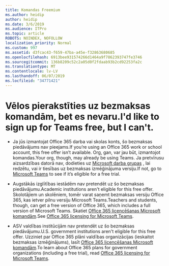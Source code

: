 ```yaml
---
title: Komandas Freemium
ms.author: heidip
author: heidip
ms.date: 3/6/2019
ms.audience: ITPro
ms.topic: article
ROBOTS: NOINDEX, NOFOLLOW
localization_priority: Normal
ms.custom: 997
ms.assetid: d3fcac43-f659-47ba-a45e-f32863680685
ms.openlocfilehash: 6913bee931574266d1464a9f7862393747fe3746
ms.sourcegitcommit: 136b8209c52c2a05d0f2fdaab93b2cd92253fa2c
ms.translationtype: MT
ms.contentlocale: lv-LV
ms.lasthandoff: 06/07/2019
ms.locfileid: "34771421"
---
```

# <a name="id-like-to-sign-up-for-teams-free-but-i-cant"></a><span data-ttu-id="14f97-102">Vēlos pierakstīties uz bezmaksas komandām, bet es nevaru.</span><span class="sxs-lookup"><span data-stu-id="14f97-102">I'd like to sign up for Teams free, but I can't.</span></span>

- <span data-ttu-id="14f97-103">Ja jūs izmantojat Office 365 darba vai skolas konts, šo bezmaksas piedāvājums nav pieejams.</span><span class="sxs-lookup"><span data-stu-id="14f97-103">If you’re using an Office 365 work or school account, this free offer isn’t available.</span></span> <span data-ttu-id="14f97-104">Org, gan, var jau būt, izmantojot komandas.</span><span class="sxs-lookup"><span data-stu-id="14f97-104">Your org, though, may already be using Teams.</span></span> <span data-ttu-id="14f97-105">Ja pretvīrusu aizsardzības datorā nav, dodieties uz [Microsoft darba grupas](https://products.office.com/microsoft-teams/group-chat-software) , lai redzētu, vai ir tiesības uz bezmaksas izmēģinājuma versiju.</span><span class="sxs-lookup"><span data-stu-id="14f97-105">If not, go to [Microsoft Teams](https://products.office.com/microsoft-teams/group-chat-software) to see if it’s eligible for a free trial.</span></span>

- <span data-ttu-id="14f97-106">Augstākās izglītības iestādēm nav pretendēt uz šo bezmaksas piedāvājumu.</span><span class="sxs-lookup"><span data-stu-id="14f97-106">Academic institutions aren't eligible for this free offer.</span></span> <span data-ttu-id="14f97-107">Skolotājiem un skolēniem, tomēr varat saņemt bezmaksas versiju Office 365, kas ietver pilnu versiju Microsoft Teams.</span><span class="sxs-lookup"><span data-stu-id="14f97-107">Teachers and students, though, can get a free version of Office 365, which includes a full version of Microsoft Teams.</span></span> <span data-ttu-id="14f97-108">Skatiet [Office 365 licencēšanas Microsoft komandām](https://docs.microsoft.com/microsoftteams/office-365-licensing).</span><span class="sxs-lookup"><span data-stu-id="14f97-108">See [Office 365 licensing for Microsoft Teams](https://docs.microsoft.com/microsoftteams/office-365-licensing).</span></span>

- <span data-ttu-id="14f97-109">ASV valdības institūcijām nav pretendēt uz šo bezmaksas piedāvājumu.</span><span class="sxs-lookup"><span data-stu-id="14f97-109">U.S. government institutions aren't eligible for this free offer.</span></span> <span data-ttu-id="14f97-110">Uzziniet par Office 365 plāni valdības organizācijas (ieskaitot bezmaksas izmēģinājums), lasīt [Office 365 licencēšanas Microsoft komandām](https://docs.microsoft.com/microsoftteams/office-365-licensing).</span><span class="sxs-lookup"><span data-stu-id="14f97-110">To learn about Office 365 plans for government organizations (including a free trial), read [Office 365 licensing for Microsoft Teams](https://docs.microsoft.com/microsoftteams/office-365-licensing).</span></span>


